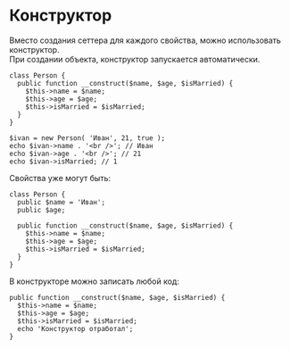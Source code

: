 # Конструктор
Вместо создания сеттера для каждого свойства, можно использовать конструктор.  
При создании объекта, конструктор запускается автоматически.

    class Person {
      public function __construct($name, $age, $isMarried) {
        $this->name = $name;
        $this->age = $age;
        $this->isMarried = $isMarried;
      }
    }

    $ivan = new Person( 'Иван', 21, true );
    echo $ivan->name . '<br />'; // Иван
    echo $ivan->age . '<br />'; // 21
    echo $ivan->isMarried; // 1

Свойства уже могут быть:

    class Person {
      public $name = 'Иван';
      public $age;

      public function __construct($name, $age, $isMarried) {
        $this->name = $name;
        $this->age = $age;
        $this->isMarried = $isMarried;
      }
    }

В конструкторе можно записать любой код:

    public function __construct($name, $age, $isMarried) {
      $this->name = $name;
      $this->age = $age;
      $this->isMarried = $isMarried;
      echo 'Конструктор отработал';
    }
